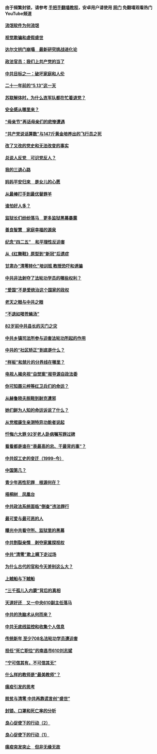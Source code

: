 #### 由于频繁封锁，请参考 [手把手翻墙教程](https://github.com/gfw-breaker/guides/wiki/)，安卓用户请使用 [网门](https://github.com/gfw-breaker/nogfw/blob/master/dl.md?t=06051201) 免翻墙观看热门YouTube频道 

#### [流氓软件为何流氓](../pages/19/426531.md?t=06051201) 

#### [视觉欺骗和虚假盛世](../pages/19/426443.md?t=06051201) 

#### [达尔文拱门崩塌　最新研究挑战进化论](../pages/19/426009.md?t=06051201) 

#### [政法官员：我们上共产党的当了](../pages/19/425351.md?t=06051201) 

#### [中共目标之一：破坏家庭和人伦](../pages/19/424454.md?t=06051201) 

#### [二十一年前的“5.13”这一天](../pages/19/424814.md?t=06051201) 

#### [苏联解体时，为什么连军队都在忙着退党？](../pages/19/424335.md?t=06051201) 

#### [安全感从哪里来？](../pages/19/424336.md?t=06051201) 

#### [“母亲节”再话母亲们的悲惨遭遇](../pages/19/424234.md?t=06051201) 

#### [“共产党说话算数”与147斤黄金培养出的飞行员之死](../pages/19/424115.md?t=06051201) 

#### [改了又改的党史和无法改变的事实](../pages/19/424037.md?t=06051201) 

#### [总说人反党　可识党反人？](../pages/19/423820.md?t=06051201) 

#### [我的三退心路](../pages/19/423876.md?t=06051201) 

#### [妈妈平安归来　是女儿的心愿](../pages/19/423947.md?t=06051201) 

#### [从最棒打手到最优替罪羊](../pages/19/423819.md?t=06051201) 

#### [谁怕好人多？](../pages/19/423774.md?t=06051201) 

#### [监狱长们纷纷落马　更多监狱黑幕暴露](../pages/19/423787.md?t=06051201) 

#### [善良智慧　家庭幸福的源泉](../pages/19/423632.md?t=06051201) 

#### [纪念“四二五”　和平理性反迫害](../pages/19/423660.md?t=06051201) 

#### [从《红舞鞋》原型到“新冠”后遗症](../pages/19/423509.md?t=06051201) 

#### [甘肃办“清零转化”培训班 教授恐吓和诱骗](../pages/19/423498.md?t=06051201) 

#### [中共非法剥夺了法轮功学员的哪些权利？](../pages/19/423392.md?t=06051201) 

#### [“爱国”不是爱统治这个国家的政权](../pages/19/423029.md?t=06051201) 

#### [老天之眼与中共之眼](../pages/19/423378.md?t=06051201) 

#### [“不退如喝苍蝇汤”](../pages/19/423287.md?t=06051201) 

#### [82岁前中共县长的灭门之灾](../pages/19/423055.md?t=06051201) 

#### [中共乡镇司法所参与迫害法轮功所起的作用](../pages/19/423064.md?t=06051201) 

#### [中共的“社区矫正”到底是什么？](../pages/19/422870.md?t=06051201) 

#### [“样板”和禁片的分界线在哪里？](../pages/19/422704.md?t=06051201) 

#### [电视人揭央视“自焚案”报导源自政法委](../pages/19/422770.md?t=06051201) 

#### [你可知聂元梓等红卫兵们的命运？](../pages/19/422848.md?t=06051201) 

#### [从赫鲁晓夫脱鞋到耐克遭邪](../pages/19/422826.md?t=06051201) 

#### [她们鲜为人知的命运诉说了什么？](../pages/19/422754.md?t=06051201) 

#### [从党棍康生亲测特异功能者说起](../pages/19/422657.md?t=06051201) 

#### [忏悔六大罪 92岁老人卧病嘱写罪过碑](../pages/19/422750.md?t=06051201) 

#### [看看都是谁在“表最高的忠、干最背的事”？](../pages/19/422703.md?t=06051201) 

#### [中共奴工史的变迁（1999-今）](../pages/19/422656.md?t=06051201) 

#### [中国第几？](../pages/19/422496.md?t=06051201) 

#### [青少年恶性犯罪　根源何在？](../pages/19/422449.md?t=06051201) 

#### [梧桐树　凤凰台](../pages/19/422442.md?t=06051201) 

#### [中共政法系统面临“倒查”违法罪行](../pages/19/422497.md?t=06051201) 

#### [最可爱与最可恶的人](../pages/19/422448.md?t=06051201) 

#### [曝光中共看守所、监狱里的黑幕](../pages/19/422390.md?t=06051201) 

#### [中共割裂亲情　剥夺家属探视权](../pages/19/422364.md?t=06051201) 

#### [中共“清零”欺上瞒下走过场](../pages/19/422306.md?t=06051201) 

#### [为什么古代的官和今天差别这么大？](../pages/19/422228.md?t=06051201) 

#### [上贼船与下贼船](../pages/19/422276.md?t=06051201) 

#### [“三千孤儿入内蒙”背后的真相](../pages/19/422229.md?t=06051201) 

#### [天道好还　又一中央610副主任落马](../pages/19/422155.md?t=06051201) 

#### [中共的洗脑术从何而来？](../pages/19/422154.md?t=06051201) 

#### [中共无底线监控和收集个人信息](../pages/19/422039.md?t=06051201) 

#### [传统新年 至少708名法轮功学员遭迫害](../pages/19/421946.md?t=06051201) 

#### [担任“死亡职位”的南昌市610刘志斌](../pages/19/421957.md?t=06051201) 

#### [“宁可信其有，不可信其无”](../pages/19/421691.md?t=06051201) 

#### [什么样的教师是“最美教师”？](../pages/19/421755.md?t=06051201) 

#### [瘟疫引发的思考](../pages/19/421594.md?t=06051201) 

#### [脱贫与清零 中共再靠谎言创“盛世”](../pages/19/421590.md?t=06051201) 

#### [封锁、口罩和死亡率的分析](../pages/19/421495.md?t=06051201) 

#### [良心促使下的行动（2）](../pages/19/421361.md?t=06051201) 

#### [良心促使下的行动（1）](../pages/19/421302.md?t=06051201) 

#### [瘟疫突发突止　但非无缘无故](../pages/19/421281.md?t=06051201) 

